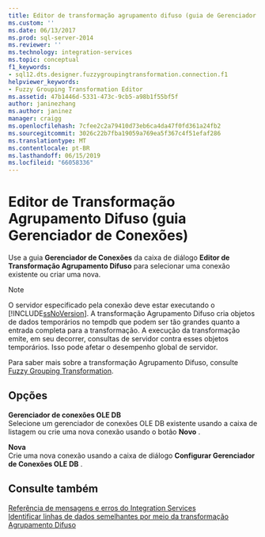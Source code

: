 ```yaml
---
title: Editor de transformação agrupamento difuso (guia de Gerenciador de Conexão) | Microsoft Docs
ms.custom: ''
ms.date: 06/13/2017
ms.prod: sql-server-2014
ms.reviewer: ''
ms.technology: integration-services
ms.topic: conceptual
f1_keywords:
- sql12.dts.designer.fuzzygroupingtransformation.connection.f1
helpviewer_keywords:
- Fuzzy Grouping Transformation Editor
ms.assetid: 47b1446d-5331-473c-9cb5-a98b1f55bf5f
author: janinezhang
ms.author: janinez
manager: craigg
ms.openlocfilehash: 7cfee2c2a79410d73eb6ca4da47f0fd361a24fb2
ms.sourcegitcommit: 3026c22b7fba19059a769ea5f367c4f51efaf286
ms.translationtype: MT
ms.contentlocale: pt-BR
ms.lasthandoff: 06/15/2019
ms.locfileid: "66058336"
---
```

# <a name="fuzzy-grouping-transformation-editor-connection-manager-tab"></a>Editor de Transformação Agrupamento Difuso (guia Gerenciador de Conexões)
  Use a guia **Gerenciador de Conexões** da caixa de diálogo **Editor de Transformação Agrupamento Difuso** para selecionar uma conexão existente ou criar uma nova.  
  
> [!NOTE]  
>  O servidor especificado pela conexão deve estar executando o [!INCLUDE[ssNoVersion](../includes/ssnoversion-md.md)]. A transformação Agrupamento Difuso cria objetos de dados temporários no tempdb que podem ser tão grandes quanto a entrada completa para a transformação. A execução da transformação emite, em seu decorrer, consultas de servidor contra esses objetos temporários. Isso pode afetar o desempenho global de servidor.  
  
 Para saber mais sobre a transformação Agrupamento Difuso, consulte [Fuzzy Grouping Transformation](data-flow/transformations/fuzzy-grouping-transformation.md).  
  
## <a name="options"></a>Opções  
 **Gerenciador de conexões OLE DB**  
 Selecione um gerenciador de conexões OLE DB existente usando a caixa de listagem ou crie uma nova conexão usando o botão **Novo** .  
  
 **Nova**  
 Crie uma nova conexão usando a caixa de diálogo **Configurar Gerenciador de Conexões OLE DB** .  
  
## <a name="see-also"></a>Consulte também  
 [Referência de mensagens e erros do Integration Services](../../2014/integration-services/integration-services-error-and-message-reference.md)   
 [Identificar linhas de dados semelhantes por meio da transformação Agrupamento Difuso](data-flow/transformations/identify-similar-data-rows-by-using-the-fuzzy-grouping-transformation.md)  
  
  
